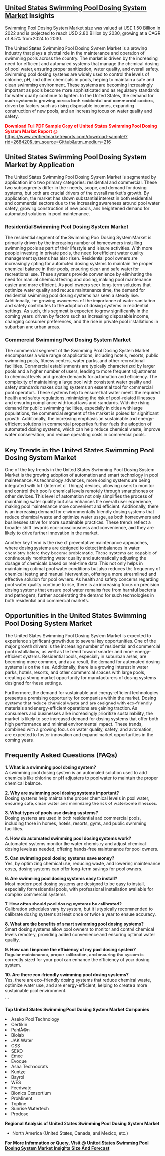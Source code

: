 <h2><a href="https://www.verifiedmarketreports.com/download-sample/?rid=268420&amp;utm_source=Github&amp;utm_medium=216" target="_blank">United States Swimming Pool Dosing System Market</a> Insights</h2><p>Swimming Pool Dosing System Market size was valued at USD 1.50 Billion in 2022 and is projected to reach USD 2.80 Billion by 2030, growing at a CAGR of 8.5% from 2024 to 2030.</p><p><p>The United States Swimming Pool Dosing System Market is a growing industry that plays a pivotal role in the maintenance and operation of swimming pools across the country. The market is driven by the increasing need for efficient and automated systems that manage the chemical dosing of pool water, ensuring proper sanitization, water quality, and overall safety. Swimming pool dosing systems are widely used to control the levels of chlorine, pH, and other chemicals in pools, helping to maintain a safe and clean swimming environment. These systems are becoming increasingly important as pools become more sophisticated and as regulatory standards for water quality continue to tighten. In the United States, the demand for such systems is growing across both residential and commercial sectors, driven by factors such as rising disposable incomes, expanding construction of new pools, and an increasing focus on water quality and safety. <p><span class=""><span style="color: #ff0000;"><strong>Download Full PDF Sample Copy of United States Swimming Pool Dosing System Market Report</strong> @ </span><a href="https://www.verifiedmarketreports.com/download-sample/?rid=268420&amp;utm_source=Github&amp;utm_medium=216" target="_blank">https://www.verifiedmarketreports.com/download-sample/?rid=268420&amp;utm_source=Github&amp;utm_medium=216</a></span></p></p><h2>United States Swimming Pool Dosing System Market by Application</h2><p>The United States Swimming Pool Dosing System Market is segmented by application into two primary categories: residential and commercial. These two subsegments differ in their needs, scope, and demand for dosing systems, but both are crucial drivers of the overall market's growth. By application, the market has shown substantial interest in both residential and commercial sectors due to the increasing awareness around pool water safety, growing construction of new pools, and heightened demand for automated solutions in pool maintenance.</p><h3>Residential Swimming Pool Dosing System Market</h3><p>The residential segment of the Swimming Pool Dosing System Market is primarily driven by the increasing number of homeowners installing swimming pools as part of their lifestyle and leisure activities. With more people investing in private pools, the need for efficient water quality management systems has also risen. Residential pool owners are increasingly opting for automated dosing systems to maintain the proper chemical balance in their pools, ensuring clean and safe water for recreational use. These systems provide convenience by eliminating the need for manual chemical testing and dosing, making pool maintenance easier and more efficient. As pool owners seek long-term solutions that optimize water quality and reduce maintenance time, the demand for residential swimming pool dosing systems has seen a steady rise. Additionally, the growing awareness of the importance of water sanitation and safety contributes to the adoption of dosing systems in residential settings. As such, this segment is expected to grow significantly in the coming years, driven by factors such as increasing disposable income, changing consumer preferences, and the rise in private pool installations in suburban and urban areas.</p><h3>Commercial Swimming Pool Dosing System Market</h3><p>The commercial segment of the Swimming Pool Dosing System Market encompasses a wide range of applications, including hotels, resorts, public swimming pools, fitness centers, water parks, and other recreational facilities. Commercial establishments are typically characterized by larger pools and a higher number of users, leading to more frequent adjustments to chemical levels and greater demands for automation and efficiency. The complexity of maintaining a large pool with consistent water quality and safety standards makes dosing systems an essential tool for commercial pool operators. These systems help to ensure that water meets the required health and safety regulations, minimizing the risk of pool-related illnesses and ensuring compliance with local laws and standards. With the rising demand for public swimming facilities, especially in cities with large populations, the commercial segment of the market is poised for significant growth. Additionally, the increasing emphasis on sustainable and energy-efficient solutions in commercial properties further fuels the adoption of automated dosing systems, which can help reduce chemical waste, improve water conservation, and reduce operating costs in commercial pools.</p><h2>Key Trends in the United States Swimming Pool Dosing System Market</h2><p>One of the key trends in the United States Swimming Pool Dosing System Market is the growing adoption of automation and smart technology in pool maintenance. As technology advances, more dosing systems are being integrated with IoT (Internet of Things) devices, allowing users to monitor and control their pool’s chemical levels remotely through smartphones or other devices. This level of automation not only simplifies the process of maintaining water quality but also enhances the overall user experience, making pool maintenance more convenient and efficient. Additionally, there is an increasing demand for environmentally friendly dosing systems that reduce chemical waste and optimize water usage, as both homeowners and businesses strive for more sustainable practices. These trends reflect a broader shift towards eco-consciousness and convenience, and they are likely to drive further innovation in the market.</p><p>Another key trend is the rise of preventative maintenance approaches, where dosing systems are designed to detect imbalances in water chemistry before they become problematic. These systems are capable of continuously monitoring water quality and automatically adjusting the dosage of chemicals based on real-time data. This not only helps in maintaining optimal pool water conditions but also reduces the frequency of chemical testing and manual intervention, offering a more streamlined and effective solution for pool owners. As health and safety concerns regarding pool water quality continue to rise, there is an increasing focus on precision dosing systems that ensure pool water remains free from harmful bacteria and pathogens, further accelerating the demand for such technologies in both residential and commercial markets.</p><h2>Opportunities in the United States Swimming Pool Dosing System Market</h2><p>The United States Swimming Pool Dosing System Market is expected to experience significant growth due to several key opportunities. One of the major growth drivers is the increasing number of residential and commercial pool installations, as well as the trend toward smarter and more energy-efficient systems. Residential pools, especially in suburban areas, are becoming more common, and as a result, the demand for automated dosing systems is on the rise. Additionally, there is a growing interest in water parks, hotels, resorts, and other commercial spaces with large pools, creating a strong market opportunity for manufacturers of dosing systems designed for these settings.</p><p>Furthermore, the demand for sustainable and energy-efficient technologies presents a promising opportunity for companies within the market. Dosing systems that reduce chemical waste and are designed with eco-friendly materials and energy-efficient operations are gaining traction. As consumers and businesses alike increasingly prioritize sustainability, the market is likely to see increased demand for dosing systems that offer both high performance and minimal environmental impact. These trends, combined with a growing focus on water quality, safety, and automation, are expected to foster innovation and expand market opportunities in the coming years.</p><h2>Frequently Asked Questions (FAQs)</h2><p><strong>1. What is a swimming pool dosing system?</strong><br> A swimming pool dosing system is an automated solution used to add chemicals like chlorine or pH adjusters to pool water to maintain the proper chemical balance.</p><p><strong>2. Why are swimming pool dosing systems important?</strong><br> Dosing systems help maintain the proper chemical levels in pool water, ensuring safe, clean water and minimizing the risk of waterborne illnesses.</p><p><strong>3. What types of pools use dosing systems?</strong><br> Dosing systems are used in both residential and commercial pools, including those in homes, hotels, resorts, gyms, and public swimming facilities.</p><p><strong>4. How do automated swimming pool dosing systems work?</strong><br> Automated systems monitor the water chemistry and adjust chemical dosing levels as needed, offering hands-free maintenance for pool owners.</p><p><strong>5. Can swimming pool dosing systems save money?</strong><br> Yes, by optimizing chemical use, reducing waste, and lowering maintenance costs, dosing systems can offer long-term savings for pool owners.</p><p><strong>6. Are swimming pool dosing systems easy to install?</strong><br> Most modern pool dosing systems are designed to be easy to install, especially for residential pools, with professional installation available for complex commercial systems.</p><p><strong>7. How often should pool dosing systems be calibrated?</strong><br> Calibration schedules vary by system, but it is typically recommended to calibrate dosing systems at least once or twice a year to ensure accuracy.</p><p><strong>8. What are the benefits of smart swimming pool dosing systems?</strong><br> Smart dosing systems allow pool owners to monitor and control chemical levels remotely, providing added convenience and ensuring optimal water quality.</p><p><strong>9. How can I improve the efficiency of my pool dosing system?</strong><br> Regular maintenance, proper calibration, and ensuring the system is correctly sized for your pool can enhance the efficiency of your dosing system.</p><p><strong>10. Are there eco-friendly swimming pool dosing systems?</strong><br> Yes, there are eco-friendly dosing systems that reduce chemical waste, optimize water use, and are energy-efficient, helping to create a more sustainable pool environment.</p>```</p><p><strong>Top United States Swimming Pool Dosing System Market Companies</strong></p><div data-test-id=""><p><li>Aseko Pool Technology</li><li> Certikin</li><li> PahlÃ©n</li><li> Biolab</li><li> JAK Water</li><li> CSS</li><li> SEKO</li><li> Emec</li><li> Evoque</li><li> Asha Technocrats</li><li> Kuntze</li><li> Bayrol</li><li> WES</li><li> Feedwate</li><li> Bionics Consortium</li><li> ProMinent</li><li> Topline</li><li> Sunrise Watertech</li><li> Prodose</li></p><div><strong>Regional Analysis of&nbsp;United States Swimming Pool Dosing System Market</strong></div><ul><li dir="ltr"><p dir="ltr">North America&nbsp;(United States, Canada, and Mexico, etc.)</p></li></ul><p><strong>For More Information or Query, Visit @&nbsp;</strong><strong><a href="https://www.verifiedmarketreports.com/product/swimming-pool-dosing-system-market/?utm_source=Github&amp;utm_medium=216" target="_blank">United States Swimming Pool Dosing System Market Insights Size And Forecast</a></strong></p></div>
